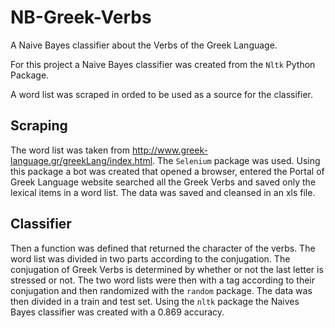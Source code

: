 # NB-Greek-Verbs
A Naive Bayes classifier about the Verbs of the Greek Language.

For this project a Naive Bayes classifier was created from the `Nltk` Python Package.

A word list was scraped in orded to be used as a source for the classifier.

## Scraping
The word list was taken from http://www.greek-language.gr/greekLang/index.html. 
The `Selenium` package was used. Using this package a bot was created that opened a browser, entered the Portal of Greek Language website searched all the Greek Verbs and saved only the lexical items in a word list. The data was saved and cleansed in an xls file.

## Classifier
Then a function was defined that returned the character of the verbs. The word list was divided in two parts according to the conjugation. The conjugation of Greek Verbs is determined by whether or not the last letter is stressed or not. The two word lists were then with a tag according to their conjugation and then randomized with the  `random` package. The data was then divided in a train and test set. Using the `nltk` package the Naives Bayes classifier was created with a 0.869 accuracy.




